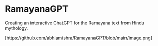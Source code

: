 # RamayanaGPT
Creating an interactive ChatGPT for the Ramayana text from Hindu mythology.

[https://github.com/abhiamishra/RamayanaGPT/blob/main/image.png]
